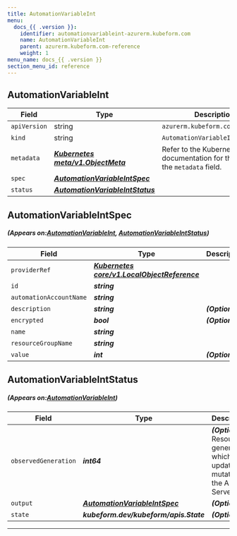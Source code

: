```yaml
---
title: AutomationVariableInt
menu:
  docs_{{ .version }}:
    identifier: automationvariableint-azurerm.kubeform.com
    name: AutomationVariableInt
    parent: azurerm.kubeform.com-reference
    weight: 1
menu_name: docs_{{ .version }}
section_menu_id: reference
---
```


## AutomationVariableInt
| Field | Type | Description |
| ------ | ----- | ----------- |
| `apiVersion` | string | `azurerm.kubeform.com/v1alpha1` |
|    `kind` | string | `AutomationVariableInt` |
| `metadata` | ***[Kubernetes meta/v1.ObjectMeta](https://kubernetes.io/docs/reference/generated/kubernetes-api/v1.13/#objectmeta-v1-meta)***|Refer to the Kubernetes API documentation for the fields of the `metadata` field.|
| `spec` | ***[AutomationVariableIntSpec](#AutomationVariableIntSpec)***||
| `status` | ***[AutomationVariableIntStatus](#AutomationVariableIntStatus)***||
## AutomationVariableIntSpec
##### (Appears on:[AutomationVariableInt](#AutomationVariableInt), [AutomationVariableIntStatus](#AutomationVariableIntStatus))
| Field | Type | Description |
| ------ | ----- | ----------- |
| `providerRef` | ***[Kubernetes core/v1.LocalObjectReference](https://kubernetes.io/docs/reference/generated/kubernetes-api/v1.13/#localobjectreference-v1-core)***||
| `id` | ***string***||
| `automationAccountName` | ***string***||
| `description` | ***string***| ***(Optional)*** |
| `encrypted` | ***bool***| ***(Optional)*** |
| `name` | ***string***||
| `resourceGroupName` | ***string***||
| `value` | ***int***| ***(Optional)*** |
## AutomationVariableIntStatus
##### (Appears on:[AutomationVariableInt](#AutomationVariableInt))
| Field | Type | Description |
| ------ | ----- | ----------- |
| `observedGeneration` | ***int64***| ***(Optional)*** Resource generation, which is updated on mutation by the API Server.|
| `output` | ***[AutomationVariableIntSpec](#AutomationVariableIntSpec)***| ***(Optional)*** |
| `state` | ***kubeform.dev/kubeform/apis.State***| ***(Optional)*** |
---
